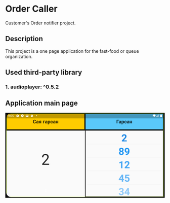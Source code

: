 # Order Caller

Customer's Order notifier project.

## Description

This project is a one page application for the fast-food or queue organization.

## Used third-party library

### 1. audioplayer: ^0.5.2

## Application main page


![Main page](https://github.com/zemunkh/notifier/blob/master/assets/main.png?raw=true)


